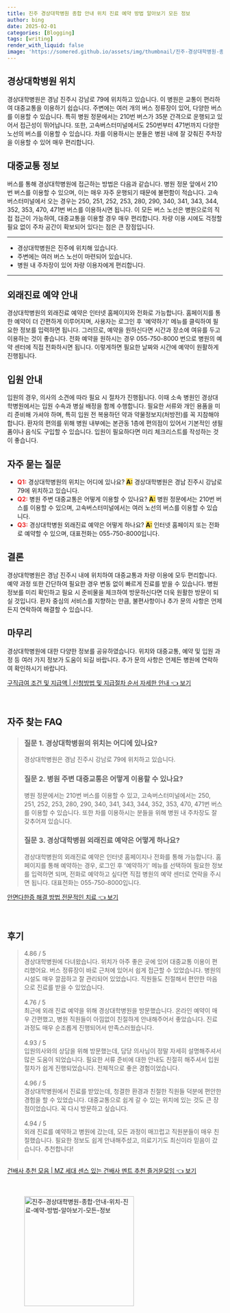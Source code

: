 ```yaml
---
title: 진주 경상대학병원 종합 안내 위치 진료 예약 방법 알아보기 모든 정보
author: bing
date: 2025-02-01
categories: [Blogging]
tags: [writing]
render_with_liquid: false
image: 'https://somered.github.io/assets/img/thumbnail/진주-경상대학병원-종합-안내-위치-진료-예약-방법-알아보기-모든-정보.webp'
---
```



<h2 id='경상대학병원_위치'>경상대학병원 위치</h2>

<p>경상대학병원은 경남 진주시 강남로 79에 위치하고 있습니다. 이 병원은 교통이 편리하여 대중교통을 이용하기 쉽습니다. 주변에는 여러 개의 버스 정류장이 있어, 다양한 버스를 이용할 수 있습니다. 특히 병원 정문에서는 210번 버스가 35분 간격으로 운행되고 있어서 접근성이 뛰어납니다. 또한, 고속버스터미널에서도 250번부터 471번까지 다양한 노선의 버스를 이용할 수 있습니다. 차를 이용하시는 분들은 병원 내에 잘 갖춰진 주차장을 이용할 수 있어 매우 편리합니다.</p>

<h2 id='대중교통_정보'>대중교통 정보</h2>

<p>버스를 통해 경상대학병원에 접근하는 방법은 다음과 같습니다. 병원 정문 앞에서 210번 버스를 이용할 수 있으며, 이는 매우 자주 운행되기 때문에 불편함이 적습니다. 고속버스터미널에서 오는 경우는 250, 251, 252, 253, 280, 290, 340, 341, 343, 344, 352, 353, 470, 471번 버스를 이용하시면 됩니다. 이 모든 버스 노선은 병원으로의 직접 접근이 가능하여, 대중교통을 이용할 경우 매우 편리합니다. 차량 이용 시에도 걱정할 필요 없이 주차 공간이 확보되어 있다는 점은 큰 장점입니다.</p>

<hr />

<ul>
    <li>경상대학병원은 진주에 위치해 있습니다.</li>
    <li>주변에는 여러 버스 노선이 마련되어 있습니다.</li>
    <li>병원 내 주차장이 있어 차량 이용자에게 편리합니다.</li>
</ul>

<hr />

<h2 id='외래진료_예약_안내'>외래진료 예약 안내</h2>

<p>경상대학병원의 외래진료 예약은 인터넷 홈페이지와 전화로 가능합니다. 홈페이지를 통한 예약이 더 간편하게 이루어지며, 사용자는 로그인 후 '예약하기' 메뉴를 클릭하여 필요한 정보를 입력하면 됩니다. 그러므로, 예약을 원하신다면 시간과 장소에 여유를 두고 이용하는 것이 좋습니다. 전화 예약을 원하시는 경우 055-750-8000 번으로 병원의 예약 센터에 직접 전화하시면 됩니다. 이렇게하면 필요한 날짜와 시간에 예약이 원활하게 진행됩니다.</p>

<h2 id='입원_안내'>입원 안내</h2>

<p>입원의 경우, 의사의 소견에 따라 필요 시 절차가 진행됩니다. 이때 소속 병원인 경상대학병원에서는 입원 수속과 병실 배정을 함께 수행합니다. 필요한 서류와 개인 용품을 미리 준비해 가셔야 하며, 특히 입원 전 복용하던 약과 약물정보지(처방전)를 꼭 지참해야 합니다. 환자의 편의를 위해 병원 내부에는 본관동 1층에 편의점이 있어서 기본적인 생필품이나 음식도 구입할 수 있습니다. 입원이 필요하다면 미리 체크리스트를 작성하는 것이 좋습니다.</p>

<h2 id='자주_묻는_질문'>자주 묻는 질문</h2>

<ul>
    <li><b><span style="color: #ee2323;">Q1:</span></b> 경상대학병원의 위치는 어디에 있나요? <b><span style="background-color: #ffe066;">A:</span></b> 경상대학병원은 경남 진주시 강남로 79에 위치하고 있습니다.</li>
    <li><b><span style="color: #ee2323;">Q2:</span></b> 병원 주변 대중교통은 어떻게 이용할 수 있나요? <b><span style="background-color: #ffe066;">A:</span></b> 병원 정문에서는 210번 버스를 이용할 수 있으며, 고속버스터미널에서는 여러 노선의 버스를 이용할 수 있습니다.</li>
    <li><b><span style="color: #ee2323;">Q3:</span></b> 경상대학병원 외래진료 예약은 어떻게 하나요? <b><span style="background-color: #ffe066;">A:</span></b> 인터넷 홈페이지 또는 전화로 예약할 수 있으며, 대표전화는 055-750-8000입니다.</li>
</ul>

<h2 id='결론'>결론</h2>

<p>경상대학병원은 경남 진주시 내에 위치하여 대중교통과 차량 이용에 모두 편리합니다. 예약 과정 또한 간단하여 필요한 경우 변동 없이 빠르게 진료를 받을 수 있습니다. 병원 정보를 미리 확인하고 필요 시 준비물을 체크하여 방문하신다면 더욱 원활한 방문이 되실 것입니다. 환자 중심의 서비스를 지향하는 만큼, 불편사항이나 추가 문의 사항은 언제든지 연락하여 해결할 수 있습니다.</p>

<h2 id='마무리'>마무리</h2>

<p>경상대학병원에 대한 다양한 정보를 공유하였습니다. 위치와 대중교통, 예약 및 입원 과정 등 여러 가지 정보가 도움이 되길 바랍니다. 추가 문의 사항은 언제든 병원에 연락하여 확인하시기 바랍니다.</p>


<p><a class="click-button" title="구직급여 조건 및 지급액 | 신청방법 및 지급절차 순서 자세한 안내" href="https://somered.github.io/posts/%EA%B5%AC%EC%A7%81%EA%B8%89%EC%97%AC-%EC%A1%B0%EA%B1%B4-%EB%B0%8F-%EC%A7%80%EA%B8%89%EC%95%A1-%EC%8B%A0%EC%B2%AD%EB%B0%A9%EB%B2%95-%EB%B0%8F-%EC%A7%80%EA%B8%89%EC%A0%88%EC%B0%A8-%EC%88%9C%EC%84%9C-%EC%9E%90%EC%84%B8%ED%95%9C-%EC%95%88%EB%82%B4/" rel="dofollow">구직급여 조건 및 지급액 | 신청방법 및 지급절차 순서 자세한 안내 👈 보기</a></p><br>
<h2 id='자주_찾는_FAQ'>자주 찾는 FAQ</h2>
<div itemscope="" itemtype="https://schema.org/FAQPage"> 
<blockquote> 
<div itemscope="" itemprop="mainEntity" itemtype="https://schema.org/Question"> 
<h3 itemprop="name">질문 1. 경상대학병원의 위치는 어디에 있나요?</h3> 
<div itemscope="" itemprop="acceptedAnswer" itemtype="https://schema.org/Answer"> 
<span itemprop="text"> 
<p>경상대학병원은 경남 진주시 강남로 79에 위치하고 있습니다.</p> 
</span> 
</div> 
</div> 
<div itemscope="" itemprop="mainEntity" itemtype="https://schema.org/Question"> 
<h3 itemprop="name">질문 2. 병원 주변 대중교통은 어떻게 이용할 수 있나요?</h3> 
<div itemscope="" itemprop="acceptedAnswer" itemtype="https://schema.org/Answer"> 
<span itemprop="text"> 
<p>병원 정문에서는 210번 버스를 이용할 수 있고, 고속버스터미널에서는 250, 251, 252, 253, 280, 290, 340, 341, 343, 344, 352, 353, 470, 471번 버스를 이용할 수 있습니다. 또한 차를 이용하시는 분들을 위해 병원 내 주차장도 잘 갖추어져 있습니다.</p> 
</span> 
</div> 
</div> 
<div itemscope="" itemprop="mainEntity" itemtype="https://schema.org/Question"> 
<h3 itemprop="name">질문 3. 경상대학병원 외래진료 예약은 어떻게 하나요?</h3> 
<div itemscope="" itemprop="acceptedAnswer" itemtype="https://schema.org/Answer"> 
<span itemprop="text"> 
<p>경상대학병원의 외래진료 예약은 인터넷 홈페이지나 전화를 통해 가능합니다. 홈페이지를 통해 예약하는 경우, 로그인 후 '예약하기' 메뉴를 선택하여 필요한 정보를 입력하면 되며, 전화로 예약하고 싶다면 직접 병원의 예약 센터로 연락을 주시면 됩니다. 대표전화는 055-750-8000입니다.</p> 
</span> 
</div> 
</div> 
</blockquote> 
</div>
<p><a class="click-button" title="안면다한증 해결 방법 전문적인 치료" href="https://somered.github.io/posts/%EC%95%88%EB%A9%B4%EB%8B%A4%ED%95%9C%EC%A6%9D-%ED%95%B4%EA%B2%B0-%EB%B0%A9%EB%B2%95-%EC%A0%84%EB%AC%B8%EC%A0%81%EC%9D%B8-%EC%B9%98%EB%A3%8C/" rel="dofollow">안면다한증 해결 방법 전문적인 치료 👈 보기</a></p><br>
<h2 id='후기'>후기</h2>
<div itemscope itemtype="https://schema.org/Product">
  <blockquote>
  <div itemprop="review" itemscope itemtype="https://schema.org/Review">
      <div itemprop="reviewRating" itemscope itemtype="https://schema.org/Rating"> <span itemprop="ratingValue">4.86</span> / <span itemprop="bestRating">5</span> </div>
      <span itemprop="reviewBody">경상대학병원에 다녀왔습니다. 위치가 아주 좋은 곳에 있어 대중교통 이용이 편리했어요. 버스 정류장이 바로 근처에 있어서 쉽게 접근할 수 있었습니다. 병원의 시설도 매우 깔끔하고 잘 관리되어 있었습니다. 직원들도 친절해서 편안한 마음으로 진료를 받을 수 있었습니다.</span>
  </div>
  <br>
  <div itemprop="review" itemscope itemtype="https://schema.org/Review">
      <div itemprop="reviewRating" itemscope itemtype="https://schema.org/Rating"> <span itemprop="ratingValue">4.76</span> / <span itemprop="bestRating">5</span> </div>
      <span itemprop="reviewBody">최근에 외래 진료 예약을 위해 경상대학병원을 방문했습니다. 온라인 예약이 매우 간편했고, 병원 직원들이 아낌없이 친절하게 안내해주어서 좋았습니다. 진료 과정도 매우 순조롭게 진행되어서 만족스러웠습니다.</span>
  </div>
  <br>
  <div itemprop="review" itemscope itemtype="https://schema.org/Review">
      <div itemprop="reviewRating" itemscope itemtype="https://schema.org/Rating"> <span itemprop="ratingValue">4.93</span> / <span itemprop="bestRating">5</span> </div>
      <span itemprop="reviewBody">입원의사와의 상담을 위해 방문했는데, 담당 의사님이 정말 자세히 설명해주셔서 많은 도움이 되었습니다. 필요한 서류 준비에 대한 안내도 친절히 해주셔서 입원 절차가 쉽게 진행되었습니다. 전체적으로 좋은 경험이었습니다.</span>
  </div>
  <br>
  <div itemprop="review" itemscope itemtype="https://schema.org/Review">
      <div itemprop="reviewRating" itemscope itemtype="https://schema.org/Rating"> <span itemprop="ratingValue">4.96</span> / <span itemprop="bestRating">5</span> </div>
      <span itemprop="reviewBody">경상대학병원에서 진료를 받았는데, 청결한 환경과 친절한 직원들 덕분에 편안한 경험을 할 수 있었습니다. 대중교통으로 쉽게 갈 수 있는 위치에 있는 것도 큰 장점이었습니다. 꼭 다시 방문하고 싶습니다.</span>
  </div>
  <br>
  <div itemprop="review" itemscope itemtype="https://schema.org/Review">
      <div itemprop="reviewRating" itemscope itemtype="https://schema.org/Rating"> <span itemprop="ratingValue">4.94</span> / <span itemprop="bestRating">5</span> </div>
      <span itemprop="reviewBody">외래 진료를 예약하고 병원에 갔는데, 모든 과정이 매끄럽고 직원분들이 매우 친절했습니다. 필요한 정보도 쉽게 안내해주셨고, 의료기기도 최신이라 믿음이 갔습니다. 추천합니다!</span>
  </div>
  <br>
  </blockquote>
</div>
<p><a class="click-button" title="건배사 추천 모음 | MZ 세대 센스 있는 건배사 멘트 추천 즐거운모임" href="https://somered.github.io/posts/%EA%B1%B4%EB%B0%B0%EC%82%AC-%EC%B6%94%EC%B2%9C-%EB%AA%A8%EC%9D%8C-MZ-%EC%84%B8%EB%8C%80-%EC%84%BC%EC%8A%A4-%EC%9E%88%EB%8A%94-%EA%B1%B4%EB%B0%B0%EC%82%AC-%EB%A9%98%ED%8A%B8-%EC%B6%94%EC%B2%9C-%EC%A6%90%EA%B1%B0%EC%9A%B4%EB%AA%A8%EC%9E%84/" rel="dofollow">건배사 추천 모음 | MZ 세대 센스 있는 건배사 멘트 추천 즐거운모임 👈 보기</a></p><br>
<figure class="image"><img src="https://somered.github.io/assets/img/thumbnail/진주-경상대학병원-종합-안내-위치-진료-예약-방법-알아보기-모든-정보.webp" alt="진주-경상대학병원-종합-안내-위치-진료-예약-방법-알아보기-모든-정보" width="256" height="256"></figure>